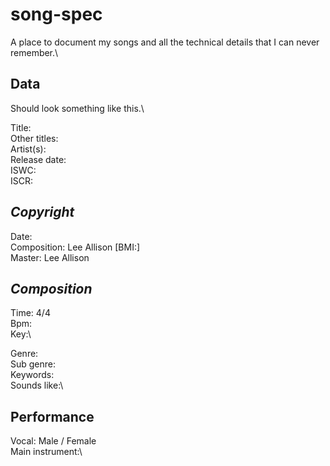 # song-spec
A place to document my songs and all the technical details that I can never remember.\

## Data
Should look something like this.\

Title:\
Other titles:\
Artist(s):\
Release date:\
ISWC:\
ISCR:

*Copyright*
---------
Date:\
Composition: Lee Allison [BMI:]\
Master: Lee Allison


*Composition*
-----------
Time: 4/4\
Bpm:\
Key:\

Genre:\
Sub genre:\
Keywords:\
Sounds like:\


Performance
-----------
Vocal: Male / Female\
Main instrument:\
